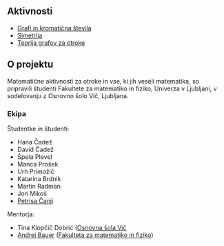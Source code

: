 ## Aktivnosti

* [Grafi in kromatična števila](grafi-in-kromaticna-stevila.html)
* [Simetrija](simetrija.html)
* [Teorija grafov za otroke](teorija-grafov.html)

## O projektu

Matematične aktivnosti za otroke in vse, ki jih veseli matematika, so pripravili študenti Fakultete za matematiko in fiziko, Univerza v Ljubljani, v sodelovanju z Osnovno šolo Vič, Ljubljana.

### Ekipa

Študentke in študenti:

* Hana Čadež
* David Čadež
* Špela Plevel
* Manca Prošek
* Urh Primožič
* Katarina Brdnik
* Martin Radman
* Jon Mikoš
* [Petrisa Čanji](https://github.com/petrisa-canji)

Mentorja:

* Tina Klopčič Dobrić ([Osnovna šola Vič](http://www.osvic.si)
* [Andrej Bauer](https://andrej.com/) ([Fakulteta za matematiko in fiziko](https://www.fmf.uni-lj.si/si/))
